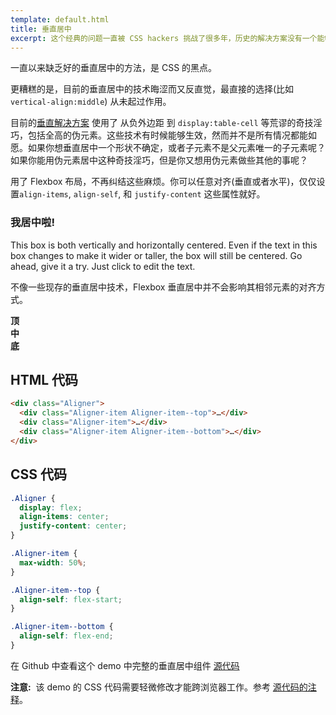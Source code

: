 ```yaml
---
template: default.html
title: 垂直居中
excerpt: 这个经典的问题一直被 CSS hackers 挑战了很多年，历史的解决方案没有一个能够完整地解决。有了 Flexbox 布局，终于成为了可能。
---
```


一直以来缺乏好的垂直居中的方法，是 CSS 的黑点。
<!-- The lack of good ways to vertically center elements in CSS has been a dark blemish on its reputation for pretty much its entire existence. -->

更糟糕的是，目前的垂直居中的技术晦涩而又反直觉，最直接的选择(比如  `vertical-align:middle`) 从未起过作用。
<!-- What makes matters worse is the techniques that do work for vertical centering are obscure and unintuitive, while the obvious choices (like `vertical-align:middle`) never seem to work when you need them. -->

目前的[垂直解决方案](http://css-tricks.com/centering-in-the-unknown/) 使用了 从负外边距 到 `display:table-cell` 等荒谬的奇技淫巧，包括全高的伪元素。这些技术有时候能够生效，然而并不是所有情况都能如愿。如果你想垂直居中一个形状不确定，或者子元素不是父元素唯一的子元素呢？如果你能用伪元素居中这种奇技淫巧，但是你又想用伪元素做些其他的事呢？
<!-- The current landscape of [vertical centering options](http://css-tricks.com/centering-in-the-unknown/) ranges from negative margins to `display:table-cell` to ridiculous hacks involving full-height pseudo-elements. Yet even though these techniques sometimes get the job done, they don't work in every situation. What if the thing you want to center is of unknown dimensions and isn't the only child of its parent? What if you could use the pseudo-element hack, but you need those pseudo-elements for something else? -->

用了 Flexbox 布局，不再纠结这些麻烦。你可以任意对齐(垂直或者水平)，仅仅设置`align-items`, `align-self`, 和 `justify-content` 这些属性就好。
<!-- With Flexbox, you can stop worrying. You can align anything (vertically or horizontally) quite painlessly with the `align-items`, `align-self`, and `justify-content` properties. -->

<div class="Demo Demo--spaced u-ieMinHeightBugFix">
  <div class="Aligner">
    <div class="Aligner-item Aligner-item--fixed">
      <div class="Demo">
        <h3>我居中啦!</h3>
        <p contenteditable="true">This box is both vertically and horizontally centered. Even if the text in this box changes to make it wider or taller, the box will still be centered. Go ahead, give it a try. Just click to edit the text.</p>
      </div>
    </div>
  </div>
</div>

不像一些现存的垂直居中技术，Flexbox 垂直居中并不会影响其相邻元素的对齐方式。
<!-- Unlike some of the existing vertical alignment techniques, with Flexbox the presence of sibling elements doesn't affect their ability to be vertically aligned. -->

<div class="Demo Demo--spaced u-ieMinHeightBugFix">
  <div class="Aligner">
    <div class="Aligner-item Aligner-item--top">
      <div class="Demo"><strong>顶</strong></div>
    </div>
    <div class="Aligner-item">
      <div class="Demo"><strong>中</strong></div>
    </div>
    <div class="Aligner-item Aligner-item--bottom">
      <div class="Demo"><strong>底</strong></div>
    </div>
  </div>
</div>

## HTML 代码
<!-- ## The HTML -->

```html
<div class="Aligner">
  <div class="Aligner-item Aligner-item--top">…</div>
  <div class="Aligner-item">…</div>
  <div class="Aligner-item Aligner-item--bottom">…</div>
</div>
```

## CSS 代码
<!-- ## The CSS -->

```css
.Aligner {
  display: flex;
  align-items: center;
  justify-content: center;
}

.Aligner-item {
  max-width: 50%;
}

.Aligner-item--top {
  align-self: flex-start;
}

.Aligner-item--bottom {
  align-self: flex-end;
}
```

在 Github 中查看这个 demo 中完整的垂直居中组件 [源代码](https://github.com/magic-akari/solved-by-flexbox/blob/master/assets/css/components/aligner.css)
<!-- View the full [source](https://github.com/philipwalton/solved-by-flexbox/blob/master/assets/css/components/aligner.css) for the `Aligner` component used in this demo on Github. -->

<aside class="Notice"><strong>注意:</strong>&nbsp; 该 demo 的 CSS 代码需要轻微修改才能跨浏览器工作。参考 <a href="https://github.com/magic-akari/solved-by-flexbox/blob/master/assets/css/utils/compat.css">源代码的注释</a>。</aside>
<!-- <aside class="Notice"><strong>Note:</strong>&nbsp; the markup and CSS required to make this demo work cross-browser is slightly different from what's shown in the examples above, which assume a fully spec-compliant browser. See the <a href="https://github.com/philipwalton/solved-by-flexbox/blob/master/assets/css/utils/compat.css">comments in the source</a> for more details.</aside> -->
